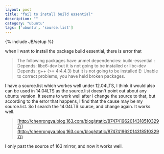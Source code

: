 ```yaml
---
layout: post
title: "fail to install build essential"
description: ""
category: "ubuntu"
tags: ['ubuntu', 'source.list']
---
```

{% include JB/setup %}

when I want to install the package build essential, there is error that

>The following packages have unmet dependencies:
> build-essential : Depends: libc6-dev but it is not going to be installed or
>                            libc-dev
>                   Depends: g++ (>= 4:4.4.3) but it is not going to be installed
> E: Unable to correct problems, you have held broken packages.

I have a source.list which workes well under 12.04LTS, I think it would also can be used in 14.04LTS as the source.list doesn't point
out about any ubuntu version. It seems to work well after I change the source to that, but according to the error that happens, I find that the cause
may be my source.list. So I search the 14.04LTS source, and change again. It works well.


> [http://chenrongya.blog.163.com/blog/static/8747419620143185103297/](http://chenrongya.blog.163.com/blog/static/8747419620143185103297/)

I only past the source of 163 mirror, and now it works well.
